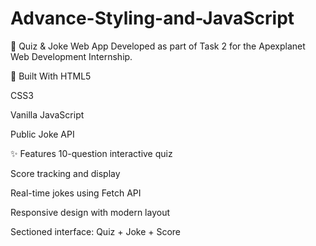 # Advance-Styling-and-JavaScript
🎯 Quiz & Joke Web App
Developed as part of Task 2 for the Apexplanet Web Development Internship.

🔧 Built With
HTML5

CSS3

Vanilla JavaScript

Public Joke API

✨ Features
10-question interactive quiz

Score tracking and display

Real-time jokes using Fetch API

Responsive design with modern layout

Sectioned interface: Quiz + Joke + Score

